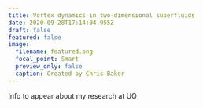 ```yaml
---
title: Vortex dynamics in two-dimensional superfluids
date: 2020-09-28T17:14:04.955Z
draft: false
featured: false
image:
  filename: featured.png
  focal_point: Smart
  preview_only: false
  caption: Created by Chris Baker
---
```

Info to appear about my research at UQ
